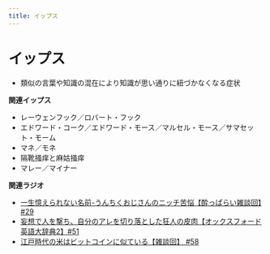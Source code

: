 ```yaml
---
title: イップス
---
```


# イップス 


-   類似の言葉や知識の混在により知識が思い通りに紐づかなくなる症状

**関連イップス**

-   レーウェンフック／ロバート・フック
-   エドワード・コーク／エドワード・モース／マルセル・モース／サマセット・モーム
-   マネ／モネ
-   隔靴掻痒と麻姑掻痒
-   マレー／マイナー

**関連ラジオ**

-   [一生憶えられない名前-うんちくおじさんのニッチ苦悩【酔っぱらい雑談回】#29](https://www.youtube.com/watch?v=AupRSh21Smg)
-   [妄想で人を撃ち、自分のアレを切り落とした狂人の皮肉【オックスフォード英語大辞典2】#51](https://www.youtube.com/watch?v=O9dMmofn7JU)
-   [江戸時代の米はビットコインに似ている【雑談回】
    #58](https://www.youtube.com/watch?v=T5cDcCKB19k)
